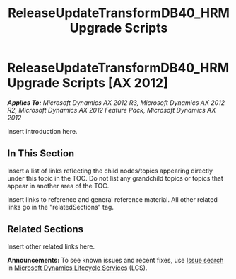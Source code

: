 ﻿---
title: ReleaseUpdateTransformDB40_HRM Upgrade Scripts
TOCTitle: ReleaseUpdateTransformDB40_HRM Upgrade Scripts
ms:assetid: 42705db1-6afe-4304-b85e-1ad63a6a5eaf
ms:mtpsurl: https://msdn.microsoft.com/en-us/library/JJ718851(v=AX.60)
ms:contentKeyID: 49707895
ms.date: 05/18/2015
mtps_version: v=AX.60
---

# ReleaseUpdateTransformDB40\_HRM Upgrade Scripts [AX 2012]


_**Applies To:** Microsoft Dynamics AX 2012 R3, Microsoft Dynamics AX 2012 R2, Microsoft Dynamics AX 2012 Feature Pack, Microsoft Dynamics AX 2012_

Insert introduction here.

## In This Section

Insert a list of links reflecting the child nodes/topics appearing directly under this topic in the TOC. Do not list any grandchild topics or topics that appear in another area of the TOC.


Insert links to reference and general reference material. All other related links go in the "relatedSections" tag.

## Related Sections

Insert other related links here.

  
**Announcements:** To see known issues and recent fixes, use [Issue search](http://go.microsoft.com/fwlink/?linkid=389258) in [Microsoft Dynamics Lifecycle Services](http://go.microsoft.com/fwlink/?linkid=306505) (LCS).


